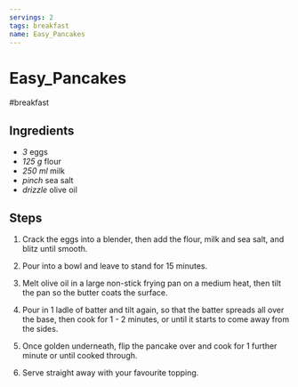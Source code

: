 ```yaml
---
servings: 2
tags: breakfast
name: Easy_Pancakes
---
```


# Easy_Pancakes

#breakfast

## Ingredients

- *3* eggs
- *125 g* flour
- *250 ml* milk
- *pinch* sea salt
- *drizzle* olive oil

## Steps

1. Crack the eggs into a blender, then add the flour, milk and sea salt, and
blitz until smooth.

2. Pour into a bowl and leave to stand for 15 minutes.

3. Melt olive oil in a large non-stick frying pan on a medium heat, then tilt
the pan so the butter coats the surface.

4. Pour in 1 ladle of batter and tilt again, so that the batter spreads all
over the base, then cook for 1 - 2 minutes, or until it starts to come away from
the sides.

5. Once golden underneath, flip the pancake over and cook for 1 further minute
or until cooked through.

6. Serve straight away with your favourite topping.

